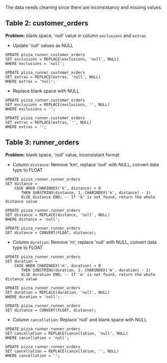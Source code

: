 The data needs cleaning since there are inconsistancy and missing values.

## Table 2: customer_orders
**Problem:** blank space, 'null' value in column `exclusions` and `extras`
- Update 'null' values as NULL
```
UPDATE pizza_runner.customer_orders
SET exclusions = REPLACE(exclusions, 'null', NULL)
WHERE exclusions = 'null';
```

```
UPDATE pizza_runner.customer_orders
SET extras = REPLACE(extras, 'null', NULL)
WHERE extras = 'null';
```

- Replace blank space with NULL
```
UPDATE pizza_runner.customer_orders
SET exclusions = REPLACE(exclusions, '', NULL)
WHERE exclusions = '';
```

```
UPDATE pizza_runner.customer_orders  
SET extras = REPLACE(extras, '', NULL)  
WHERE extras = '';
```

## Table 3: runner_orders
**Problem:** blank space, 'null' value, inconsistant format
- Column `distance`: Remove 'km', replace 'null' with NULL, convert data type to FLOAT
```
UPDATE pizza_runner.runner_orders
SET distance = 
	CASE WHEN CHARINDEX('k', distance) > 0 
       THEN SUBSTRING(distance, 1, CHARINDEX('k', distance) - 1)
       ELSE distance END; -- If 'k' is not found, return the whole distance value
```

```
UPDATE pizza_runner.runner_orders
SET distance = REPLACE(distance, 'null', NULL)
WHERE distance = 'null';
```

```
UPDATE pizza_runner.runner_orders
SET distance = CONVERT(FLOAT, distance);
```

- Column `duration`: Remove 'm', replace 'null' with NULL, convert data type to FLOAT
```
UPDATE pizza_runner.runner_orders
SET duration = 
	CASE WHEN CHARINDEX('m', duration) > 0 
       THEN SUBSTRING(duration, 1, CHARINDEX('m', duration) - 1)
       ELSE duration END; -- If 'm' is not found, return the whole distance value
```

```
UPDATE pizza_runner.runner_orders
SET duration = REPLACE(duration, 'null', NULL)
WHERE duration = 'null';
```

```
UPDATE pizza_runner.runner_orders
SET distance = CONVERT(FLOAT, distance);
```

- Column `cancellation`: Replace 'null' and blank space with NULL
```
UPDATE pizza_runner.runner_orders
SET cancellation = REPLACE(cancellation, 'null', NULL)
WHERE cancellation = 'null';
```

```
UPDATE pizza_runner.runner_orders
SET cancellation = REPLACE(cancellation, '', NULL)
WHERE cancellation = '';
```
